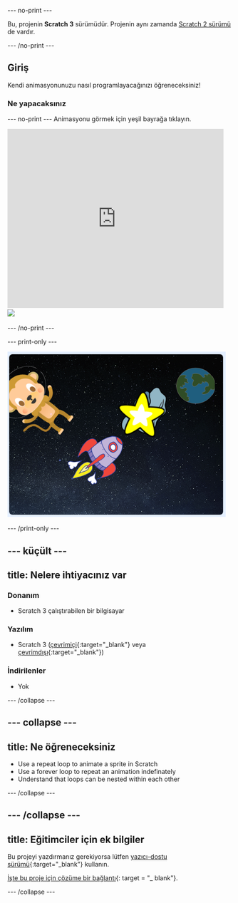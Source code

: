 \--- no-print \---

Bu, projenin **Scratch 3** sürümüdür. Projenin aynı zamanda [Scratch 2 sürümü](https://projects.raspberrypi.org/en/projects/lost-in-space-scratch2) de vardır.

\--- /no-print \---

## Giriş

Kendi animasyonunuzu nasıl programlayacağınızı öğreneceksiniz!

### Ne yapacaksınız

\--- no-print \--- Animasyonu görmek için yeşil bayrağa tıklayın.

<div class="scratch-preview">
  <iframe allowtransparency="true" width="485" height="402" src="https://scratch.mit.edu/projects/embed/276873231/?autostart=false" frameborder="0" scrolling="no"></iframe>
  <img src="images/space-final.png">
</div>

\--- /no-print \---

\--- print-only \---

![Tamamlanmış proje](images/showcase_static.png)

\--- /print-only \---

## \--- küçült \---

## title: Nelere ihtiyacınız var

### Donanım

- Scratch 3 çalıştırabilen bir bilgisayar

### Yazılım

- Scratch 3 ([çevrimiçi](http://rpf.io/scratchon){:target="_blank"} veya [çevrimdışı](http://rpf.io/scratchoff){:target="_blank"})

### İndirilenler

- Yok

\--- /collapse \---

## \--- collapse \---

## title: Ne öğreneceksiniz

- Use a repeat loop to animate a sprite in Scratch
- Use a forever loop to repeat an animation indefinately
- Understand that loops can be nested within each other

\--- /collapse \---

## \--- /collapse \---

## title: Eğitimciler için ek bilgiler

Bu projeyi yazdırmanız gerekiyorsa lütfen [yazıcı-dostu sürümü](https://projects.raspberrypi.org/en/projects/lost-in-space/print){:target="_blank"} kullanın.

[İşte bu proje için çözüme bir bağlantı](http://rpf.io/p/en/lost-in-space-get){: target = "_ blank"}.

\--- /collapse \---